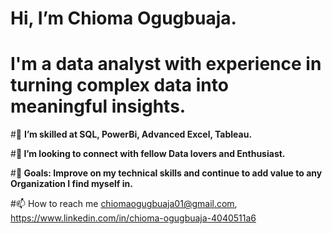 # Hi, I’m Chioma Ogugbuaja.
# **I'm a data analyst with experience in turning complex data into meaningful insights.**
#🌱 **I’m skilled at SQL, PowerBi, Advanced Excel, Tableau.**

#**💞️ I’m looking to connect with fellow Data lovers and Enthusiast.**

#**🥅 Goals: Improve on my technical skills and continue to add value to any Organization I find myself in.**

#📫 How to reach me chiomaogugbuaja01@gmail.com, https://www.linkedin.com/in/chioma-ogugbuaja-4040511a6
